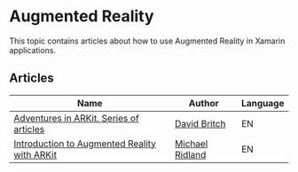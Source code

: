# Augmented Reality

This topic contains articles about how to use Augmented Reality in Xamarin applications.

## Articles

Name | Author | Language
---- | ------ | --------
[Adventures in ARKit. Series of articles](https://www.davidbritch.com/search?q=Adventures+in+ARKit+) | [David Britch](https://twitter.com/BritchDavid) | EN
[Introduction to Augmented Reality with ARKit](https://michaelridland.com/mobile/introduction-to-augmented-reality-with-arkit/) | [Michael Ridland](https://twitter.com/rid00z) | EN

